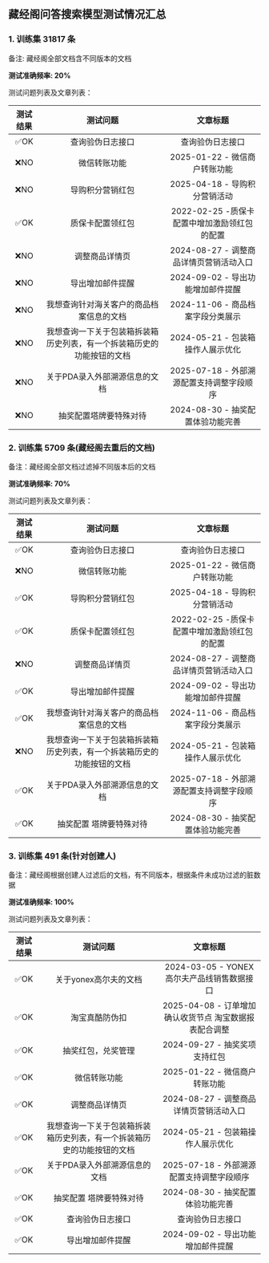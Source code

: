 ## 藏经阁问答搜索模型测试情况汇总
### 1. 训练集 31817 条
备注: 藏经阁全部文档含不同版本的文档

**测试准确频率: 20%**   

测试问题列表及文章列表：

|测试结果|测试问题|文章标题|
|:--:|:--:|:--:|
|✅OK|查询验伪日志接口|查询验伪日志接口|
|❌NO|微信转账功能|2025-01-22 - 微信商户转账功能|
|❌NO|导购积分营销红包|2025-04-18 - 导购积分营销活动|
|✅OK|质保卡配置领红包|2022-02-25 -质保卡配置中增加激励领红包的配置|
|❌NO|调整商品详情页|2024-08-27 - 调整商品详情页营销活动入口|
|❌NO|导出增加邮件提醒|2024-09-02 - 导出功能增加邮件提醒|
|❌NO|我想查询针对海关客户的商品档案信息的文档|2024-11-06 - 商品档案字段分类展示|
|❌NO|我想查询一下关于包装箱拆装箱历史列表，有一个拆装箱历史的功能按钮的文档|2024-05-21 - 包装箱操作人展示优化|
|❌NO|关于PDA录入外部溯源信息的文档|2025-07-18 - 外部溯源配置支持调整字段顺序|
|❌NO|抽奖配置塔牌要特殊对待|2024-08-30 - 抽奖配置体验功能完善|

### 2. 训练集 5709 条(藏经阁去重后的文档)
备注：藏经阁全部文档过滤掉不同版本后的文档

**测试准确频率: 70%**

测试问题列表及文章列表：

|测试结果|测试问题|文章标题|
|:--:|:--:|:--:|
|✅OK|查询验伪日志接口|查询验伪日志接口|
|❌NO|微信转账功能|2025-01-22 - 微信商户转账功能|
|✅OK|导购积分营销红包|2025-04-18 - 导购积分营销活动|
|✅OK|质保卡配置领红包|2022-02-25 -质保卡配置中增加激励领红包的配置|
|❌NO|调整商品详情页|2024-08-27 - 调整商品详情页营销活动入口|
|✅OK|导出增加邮件提醒|2024-09-02 - 导出功能增加邮件提醒|
|✅OK|我想查询针对海关客户的商品档案信息的文档|2024-11-06 - 商品档案字段分类展示|
|❌NO|我想查询一下关于包装箱拆装箱历史列表，有一个拆装箱历史的功能按钮的文档|2024-05-21 - 包装箱操作人展示优化|
|✅OK|关于PDA录入外部溯源信息的文档|2025-07-18 - 外部溯源配置支持调整字段顺序|
|✅OK|抽奖配置 塔牌要特殊对待|2024-08-30 - 抽奖配置体验功能完善|

### 3. 训练集 491 条(针对创建人)
备注：藏经阁根据创建人过滤后的文档，有不同版本，根据条件未成功过滤的脏数据

**测试准确频率: 100%**

测试问题列表及文章列表：

|测试结果|测试问题|文章标题|
|:--:|:--:|:--:|
|✅OK|关于yonex高尔夫的文档|2024-03-05 - YONEX高尔夫产品线销售数据接口|
|✅OK|淘宝真酷防伪扣|2025-04-08 - 订单增加确认收货节点 淘宝数据报表配合调整|
|✅OK|抽奖红包，兑奖管理|2024-09-27 - 抽奖奖项支持红包|
|✅OK|微信转账功能|2025-01-22 - 微信商户转账功能|
|✅OK|调整商品详情页|2024-08-27 - 调整商品详情页营销活动入口|
|✅OK|我想查询一下关于包装箱拆装箱历史列表，有一个拆装箱历史的功能按钮的文档|2024-05-21 - 包装箱操作人展示优化|
|✅OK|关于PDA录入外部溯源信息的文档|2025-07-18 - 外部溯源配置支持调整字段顺序|
|✅OK|抽奖配置 塔牌要特殊对待|2024-08-30 - 抽奖配置体验功能完善|
|✅OK|查询验伪日志接口|查询验伪日志接口|
|✅OK|导出增加邮件提醒|2024-09-02 - 导出功能增加邮件提醒|


